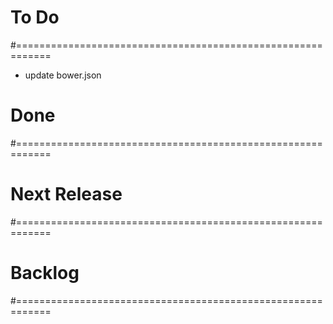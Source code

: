 # To Do
#============================================================

- update bower.json

# Done
#============================================================

# Next Release
#============================================================

# Backlog
#============================================================